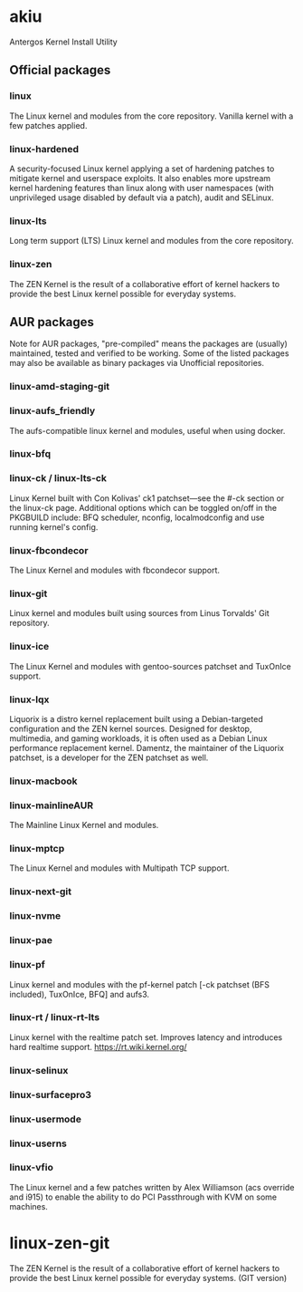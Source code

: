 # akiu
Antergos Kernel Install Utility

## Official packages

### linux
The Linux kernel and modules from the core repository. Vanilla kernel with a few patches applied.

### linux-hardened
A security-focused Linux kernel applying a set of hardening patches to mitigate kernel and userspace exploits. It also enables more upstream kernel hardening features than linux along with user namespaces (with unprivileged usage disabled by default via a patch), audit and SELinux.

### linux-lts
Long term support (LTS) Linux kernel and modules from the core repository.

### linux-zen
The ZEN Kernel is the result of a collaborative effort of kernel hackers to provide the best Linux kernel possible for everyday systems.

## AUR packages

Note for AUR packages, "pre-compiled" means the packages are (usually) maintained, tested and verified to be working. Some of the listed packages may also be available as binary packages via Unofficial repositories.

### linux-amd-staging-git

### linux-aufs_friendly
The aufs-compatible linux kernel and modules, useful when using docker.

### linux-bfq

### linux-ck / linux-lts-ck
Linux Kernel built with Con Kolivas' ck1 patchset—see the #-ck section or the linux-ck page. Additional options which can be toggled on/off in the PKGBUILD include: BFQ scheduler, nconfig, localmodconfig and use running kernel's config.

### linux-fbcondecor
The Linux Kernel and modules with fbcondecor support. 

### linux-git
Linux kernel and modules built using sources from Linus Torvalds' Git repository.

### linux-ice
The Linux Kernel and modules with gentoo-sources patchset and TuxOnIce support.

### linux-lqx
Liquorix is a distro kernel replacement built using a Debian-targeted configuration and the ZEN kernel sources. Designed for desktop, multimedia, and gaming workloads, it is often used as a Debian Linux performance replacement kernel. Damentz, the maintainer of the Liquorix patchset, is a developer for the ZEN patchset as well.

### linux-macbook

### linux-mainlineAUR
The Mainline Linux Kernel and modules.

### linux-mptcp
The Linux Kernel and modules with Multipath TCP support.

### linux-next-git

### linux-nvme

### linux-pae

### linux-pf
Linux kernel and modules with the pf-kernel patch [-ck patchset (BFS included), TuxOnIce, BFQ] and aufs3.

### linux-rt / linux-rt-lts
Linux kernel with the realtime patch set. Improves latency and introduces hard realtime support. https://rt.wiki.kernel.org/

### linux-selinux

### linux-surfacepro3

### linux-usermode

### linux-userns

### linux-vfio
The Linux kernel and a few patches written by Alex Williamson (acs override and i915) to enable the ability to do PCI Passthrough with KVM on some machines.

# linux-zen-git
The ZEN Kernel is the result of a collaborative effort of kernel hackers to provide the best Linux kernel possible for everyday systems. (GIT version)
